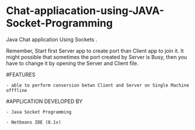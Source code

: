 # Chat-appliacation-using-JAVA-Socket-Programming
Java Chat application Using Sockets .

Remember, Start first Server app to create port than Client app to join it. It might possible that sometimes the port created by Server is Busy, then you have to change it by opening the Server and Client file.


#FEATURES  

	- able to perform conversion betwn Client and Server on Single Machine offfline


#APPLICATION DEVELOPED BY 

	- Java Socket Programming 

	- Netbeans IDE (8.1v)
